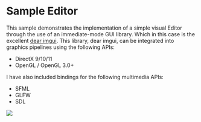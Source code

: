 # Sample Editor

This sample demonstrates the implementation of a simple visual Editor through the use of an immediate-mode GUI library. Which in this case is the excellent [dear imgui](https://github.com/ocornut/imgui).
This library, dear imgui, can be integrated into graphics pipelines using the following APIs:

- DirectX 9/10/11
- OpenGL / OpenGL 3.0+

I have also included bindings for the following multimedia APIs:

- SFML
- GLFW
- SDL

<img src ="/SampleEditor/Documentation/Header.png">